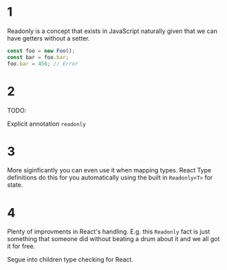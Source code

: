 # 1 
Readonly is a concept that exists in JavaScript naturally given that we can have getters without a setter.

```js
const foo = new Foo();
const bar = foo.bar;
foo.bar = 456; // Error 
```
# 2
TODO:

Explicit annotation `readonly` 
# 3 
More siginficantly you can even use it when mapping types. 
React Type definitions do this for you automatically using the built in `Readonly<T>` for state. 
# 4 
Plenty of improvments in React's handling. E.g. this `Readonly` fact is just something that someone did without beating a drum about it and we all got it for free.

Segue into children type checking for React.
